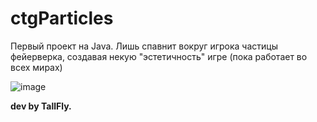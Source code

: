 # ctgParticles
Первый проект на Java. Лишь спавнит вокруг игрока частицы фейерверка, создавая некую "эстетичность" игре (пока работает во всех мирах)

![image](https://github.com/t4llfly/ctgParticles/assets/117188933/a76eb4a8-f169-46bd-a57f-041b3a6aaa19)

**dev by TallFly.**
